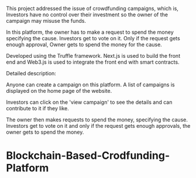 This project addressed the issue of crowdfunding campaigns, which is, Investors have no control over their investment so the owner of the campaign may misuse the funds.

In this platform, the owner has to make a request to spend the money specifying the cause. Investors get to vote on it. Only if the request gets enough approval, Owner gets to spend the money for the cause.

Developed using the Truffle framework. Next.js is used to build the front end and Web3.js is used to integrate the front end with smart contracts.

Detailed description:

Anyone can create a campaign on this platform. A list of campaigns is displayed on the home page of the website.

Investors can click on the 'view campaign' to see the details and can contribute to it if they like.

The owner then makes requests to spend the money, specifying the cause. Investors get to vote on it and only if the request gets enough approvals, the owner gets to spend the money.
# Blockchain-Based-Crodfunding-Platform
